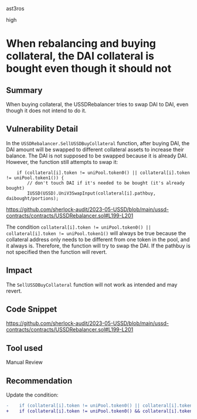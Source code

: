 ast3ros

high

# When rebalancing and buying collateral, the DAI collateral is bought even though it should not

## Summary

When buying collateral, the USSDRebalancer tries to swap DAI to DAI, even though it does not intend to do it.

## Vulnerability Detail

In the `USSDRebalancer.SellUSSDBuyCollateral` function, after buying DAI, the DAI amount will be swapped to different collateral assets to increase their balance. The DAI is not supposed to be swapped because it is already DAI. However, the function still attempts to swap it:

        if (collateral[i].token != uniPool.token0() || collateral[i].token != uniPool.token1()) {
            // don't touch DAI if it's needed to be bought (it's already bought)
            IUSSD(USSD).UniV3SwapInput(collateral[i].pathbuy, daibought/portions);

https://github.com/sherlock-audit/2023-05-USSD/blob/main/ussd-contracts/contracts/USSDRebalancer.sol#L199-L201

The condition `collateral[i].token != uniPool.token0() || collateral[i].token != uniPool.token1()` will always be true because the collateral address only needs to be different from one token in the pool, and it always is. Therefore, the function will try to swap the DAI. If the pathbuy is not specified then the function will revert.

## Impact

The `SellUSSDBuyCollateral` function will not work as intended and may revert.

## Code Snippet

https://github.com/sherlock-audit/2023-05-USSD/blob/main/ussd-contracts/contracts/USSDRebalancer.sol#L199-L201

## Tool used

Manual Review

## Recommendation

Update the condition:

```diff
-    if (collateral[i].token != uniPool.token0() || collateral[i].token != uniPool.token1()) {
+    if (collateral[i].token != uniPool.token0() && collateral[i].token != uniPool.token1()) {
```